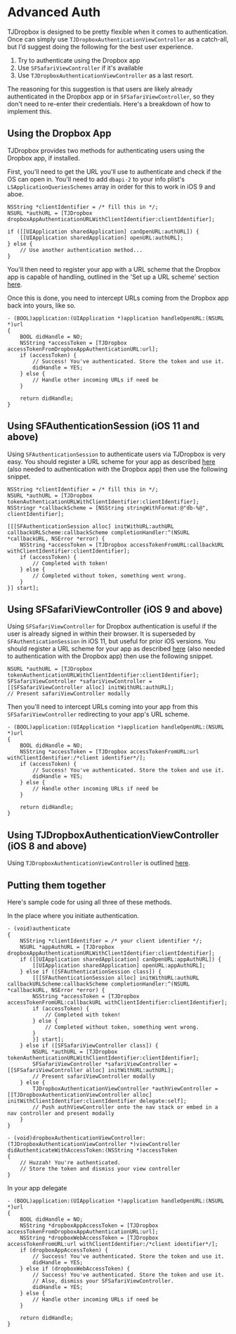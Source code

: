 # Advanced Auth

TJDropbox is designed to be pretty flexible when it comes to authentication. Once can simply use `TJDropboxAuthenticationViewController` as a catch-all, but I'd suggest doing the following for the best user experience.

1. Try to authenticate using the Dropbox app
2. Use `SFSafariViewController` if it's available
3. Use `TJDropboxAuthenticationViewController` as a last resort.

The reasoning for this suggestion is that users are likely already authenticated in the Dropbox app or in `SFSafariViewController`, so they don't need to re-enter their credentials. Here's a breakdown of how to implement this.

## Using the Dropbox App

TJDropbox provides two methods for authenticating users using the Dropbox app, if installed.

First, you'll need to get the URL you'll use to authenticate and check if the OS can open in. You'll need to add `dbapi-2` to your info plist's `LSApplicationQueriesSchemes` array in order for this to work in iOS 9 and aboe.

```objc
NSString *clientIdentifier = /* fill this in */;
NSURL *authURL = [TJDropbox dropboxAppAuthenticationURLWithClientIdentifier:clientIdentifier];

if ([[UIApplication sharedApplication] canOpenURL:authURL]) {
    [[UIApplication sharedApplication] openURL:authURL];
} else {
    // Use another authentication method...
}
```

You'll then need to register your app with a URL scheme that the Dropbox app is capable of handling, outlined in the 'Set up a URL scheme' section [here](https://github.com/dropbox/SwiftyDropbox#configure-your-project).

Once this is done, you need to intercept URLs coming from the Dropbox app back into yours, like so.

```objc
- (BOOL)application:(UIApplication *)application handleOpenURL:(NSURL *)url
{
    BOOL didHandle = NO;
    NSString *accessToken = [TJDropbox accessTokenFromDropboxAppAuthenticationURL:url];
    if (accessToken) {
        // Success! You've authenticated. Store the token and use it.
        didHandle = YES;
    } else {
        // Handle other incoming URLs if need be
    }
    
    return didHandle;
}
```

## Using SFAuthenticationSession (iOS 11 and above)

Using `SFAuthenticationSession` to authenticate users via TJDropbox is very easy. You should register a URL scheme for your app as described [here](https://github.com/dropbox/SwiftyDropbox#configure-your-project) (also needed to authentication with the Dropbox app) then use the following snippet.

```objc
NSString *clientIdentifier = /* fill this in */;
NSURL *authURL = [TJDropbox tokenAuthenticationURLWithClientIdentifier:clientIdentifier];
NSStringr *callbackScheme = [NSString stringWithFormat:@"db-%@", clientIdentifier];

[[[SFAuthenticationSession alloc] initWithURL:authURL callbackURLScheme:callbackScheme completionHandler:^(NSURL *callbackURL, NSError *error) {
    NSString *accessToken = [TJDropbox accessTokenFromURL:callbackURL withClientIdentifier:clientIdentifier];
    if (accessToken) {
        // Completed with token!
    } else {
        // Completed without token, something went wrong.
    }
}] start];
```

## Using SFSafariViewController (iOS 9 and above)

Using `SFSafariViewController` for Dropbox authentication is useful if the user is already signed in within their browser. It is superseded by `SFAuthenticationSession` in iOS 11, but useful for prior iOS versions. You should register a URL scheme for your app as described [here](https://github.com/dropbox/SwiftyDropbox#configure-your-project) (also needed to authentication with the Dropbox app) then use the following snippet.

```objc
NSURL *authURL = [TJDropbox tokenAuthenticationURLWithClientIdentifier:clientIdentifier];
SFSafariViewController *safariViewController = [[SFSafariViewController alloc] initWithURL:authURL];
// Present safariViewController modally
```

Then you'll need to intercept URLs coming into your app from this `SFSafariViewController` redirecting to your app's URL scheme.

```objc
- (BOOL)application:(UIApplication *)application handleOpenURL:(NSURL *)url
{
    BOOL didHandle = NO;
    NSString *accessToken = [TJDropbox accessTokenFromURL:url withClientIdentifier:/*client identifier*/];
    if (accessToken) {
        // Success! You've authenticated. Store the token and use it.
        didHandle = YES;
    } else {
        // Handle other incoming URLs if need be
    }
    
    return didHandle;
}
```

## Using TJDropboxAuthenticationViewController (iOS 8 and above)

Using `TJDropboxAuthenticationViewController` is outlined [here](../README.md#auth).

## Putting them together

Here's sample code for using all three of these methods.

In the place where you initiate authentication.

```objc
- (void)authenticate
{
    NSString *clientIdentifier = /* your client identifier */;
    NSURL *appAuthURL = [TJDropbox dropboxAppAuthenticationURLWithClientIdentifier:clientIdentifier];   
    if ([[UIApplication sharedApplication] canOpenURL:appAuthURL]) {
        [[UIApplication sharedApplication] openURL:appAuthURL];
    } else if ([SFAuthenticationSession class]) {
        [[[SFAuthenticationSession alloc] initWithURL:authURL callbackURLScheme:callbackScheme completionHandler:^(NSURL *callbackURL, NSError *error) {
        NSString *accessToken = [TJDropbox accessTokenFromURL:callbackURL withClientIdentifier:clientIdentifier];
        if (accessToken) {
            // Completed with token!
        } else {
            // Completed without token, something went wrong.
        }
        }] start];
    } else if ([SFSafariViewController class]) {
        NSURL *authURL = [TJDropbox tokenAuthenticationURLWithClientIdentifier:clientIdentifier];
        SFSafariViewController *safariViewController = [[SFSafariViewController alloc] initWithURL:authURL];
        // Present safariViewController modally
    } else {
        TJDropboxAuthenticationViewController *authViewController = [[TJDropboxAuthenticationViewController alloc] initWithClientIdentifier:clientIdentifier delegate:self];
        // Push authViewController onto the nav stack or embed in a nav controller and present modally
    }
}

- (void)dropboxAuthenticationViewController:(TJDropboxAuthenticationViewController *)viewController didAuthenticateWithAccessToken:(NSString *)accessToken
{
    // Huzzah! You're authenticated.
    // Store the token and dismiss your view controller
}
```

In your app delegate

```
- (BOOL)application:(UIApplication *)application handleOpenURL:(NSURL *)url
{
    BOOL didHandle = NO;
    NSString *dropboxAppAccessToken = [TJDropbox accessTokenFromDropboxAppAuthenticationURL:url];
    NSString *dropboxWebAccessToken = [TJDropbox accessTokenFromURL:url withClientIdentifier:/*client identifier*/];
    if (dropboxAppAccessToken) {
        // Success! You've authenticated. Store the token and use it.
        didHandle = YES;
    } else if (dropboxWebAccessToken) {
        // Success! You've authenticated. Store the token and use it.
        // Also, dismiss your SFSafariViewController.
        didHandle = YES;
    } else {
        // Handle other incoming URLs if need be
    }
    
    return didHandle;
}
```
